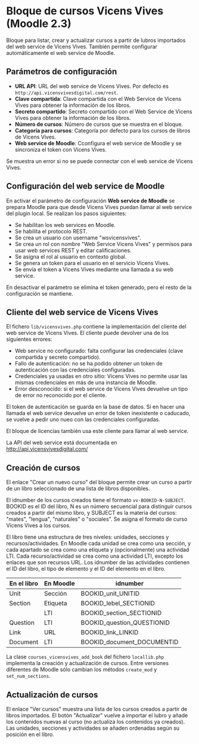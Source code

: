 Bloque de cursos Vicens Vives (Moodle 2.3)
==========================================

Bloque para listar, crear y actualizar cursos a partir de lubros importados del
web service de Vicens Vives. También permite configurar automáticamente el web
service de Moodle.

Parámetros de configuración
---------------------------

 * **URL API**: URL del web service de Vicens Vives. Por defecto es
   `http://api.vicensvivesdigital.com/rest`.
 * **Clave compartida**: Clave compartida con el Web Service de Vicens Vives
   para obtener la información de los libros.
 * **Secreto compartido**: Secreto compartido con el Web Service de Vicens Vives
   para obtener la información de los libros.
 * **Número de cursos**: Número de cursos que se muestra en el bloque.
 * **Categoría para cursos**: Categoría por defecto para los cursos de libros de
   Vicens Vives.
 * **Web service de Moodle**: Cconfigura el web service de Moodle y se
   sincroniza el token con Vicens Vives.

Se muestra un error si no se puede connectar con el web service de Vicens Vives.

Configuración del web service de Moodle
---------------------------------------

En activar el parámetro de configuración **Web service de Moodle** se prepara
Moodle para que desde Vicens Vives puedan llamar al web service del plugin
local. Se realizan los pasos siguientes:

 * Se habilitan los web services en Moodle.
 * Se habilita el protocolo REST.
 * Se crea un usuario con username "wsvicensvives".
 * Se crea un rol con nombre "Web Service Vicens Vives" y permisos para usar web
   services REST y editar calificaciones.
 * Se asigna el rol al usuario en contexto global.
 * Se genera un token para el usuario en el servicio Vicens Vives.
 * Se envía el token a Vicens Vives mediante una llamada a su web service.

En desactivar el parámetro se elimina el token generado, pero el resto de la
configuración se mantiene.

Cliente del web service de Vicens Vives
---------------------------------------

El fichero `lib/vicensvives.php` contiene la implementación del cliente del web
service de Vicens Vives. El cliente puede devolver una de los siguientes
errores:

 * Web service no configurado: falta configurar las credenciales (clave
   compartida y secreto compartido).
 * Fallo de autenticación: no se ha podido obtener un token de autenticación con
   las credenciales configuradas.
 * Credenciales ya usadas en otro sitio: Vicens Vives no permite usar las mismas
   credenciales en más de una instancia de Moodle.
 * Error desconocido: si el web service de Vicens Vives devuelve un tipo de
   error no reconocido por el cliente.

El token de autenticación se guarda en la base de datos. Si en hacer una llamada
el web service devuelve un error de token inexistente o caducado, se vuelve a
pedir uno nueo con las credenciales configuradas.

El bloque de licencias también usa este cliente para llamar al web service.

La API del web service está documentada en http://api.vicensvivesdigital.com/

Creación de cursos
------------------

El enlace "Crear un nuevo curso" del bloque permite crear un curso a partir de
un libro seleccionado de una lista de libros disponibles.

El idnumber de los cursos creados tiene el formato `vv-BOOKID-N-SUBJECT`. BOOKID
es el ID del libro, N es un número secuencial para distinguir cursos creados a
partir del mismo libro, y SUBJECT es la materia del cursos: "mates", "lengua",
"naturales" o "sociales". Se asigna el formato de curso Vicens Vives a los
cursos.

El libro tiene una estructura de tres niveles: unidades, secciones y
recursos/actividades. En Moodle cada unidad se crea como una sección, y cada
apartado se crea como una etiqueta y (opcionalmente) una actividad LTI. Cada
recurso/actividad se crea como una actividad LTI, excepto los enlaces que son
recursos URL. Los idnumber de las actividades contienen el ID del libro, el tipo
de elemento y el ID del elemento en el libro.

En el libro | En Moodle | idnumber
------------|-----------|---------------------------
Unit        | Sección   | BOOKID_unit_UNITID
Section     | Etiqueta  | BOOKID_lebel_SECTIONID
            | LTI       | BOOKID_section_SECTIONID
Question    | LTI       | BOOKID_question_QUESTIONID
Link        | URL       | BOOKID_link_LINKID
Document    | LTI       | BOOKID_document_DOCUMENTID

La clase `courses_vicensvives_add_book` del fichero `locallib.php` implementa la
creación y actualización de cursos. Entre versiones diferentes de Moodle sólo
cambian los métodos `create_mod` y `set_num_sections`.

Actualización de cursos
-----------------------

El enlace "Ver cursos" muestra una lista de los cursos creados a partir de
libros importados. El botón "Actualizar" vuelve a importar el lubro y añade los
contenidos nuevas al curso (no actualiza los contenidos ya creados). Las
unidades, secciones y actividades se añaden ordenadas según su posición en el
libro.

